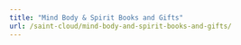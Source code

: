 ```yaml
---
title: "Mind Body & Spirit Books and Gifts"
url: /saint-cloud/mind-body-and-spirit-books-and-gifts/
---
```

